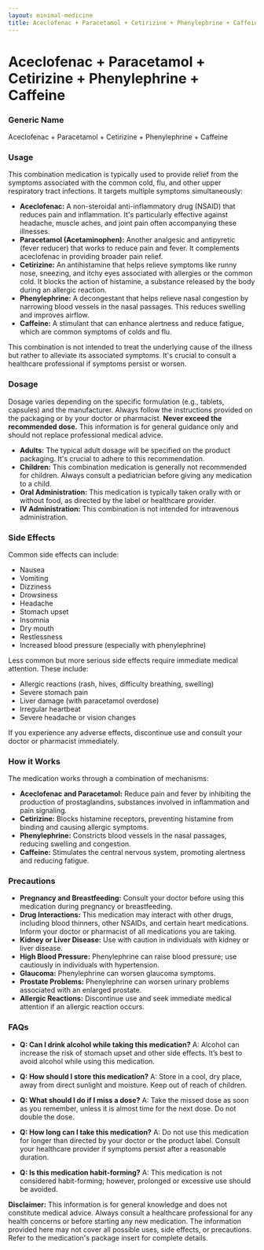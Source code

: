 ```yaml
---
layout: minimal-medicine
title: Aceclofenac + Paracetamol + Cetirizine + Phenylephrine + Caffeine
---
```


# Aceclofenac + Paracetamol + Cetirizine + Phenylephrine + Caffeine
### Generic Name
Aceclofenac + Paracetamol + Cetirizine + Phenylephrine + Caffeine


### Usage

This combination medication is typically used to provide relief from the symptoms associated with the common cold, flu, and other upper respiratory tract infections.  It targets multiple symptoms simultaneously:

* **Aceclofenac:** A non-steroidal anti-inflammatory drug (NSAID) that reduces pain and inflammation.  It's particularly effective against headache, muscle aches, and joint pain often accompanying these illnesses.
* **Paracetamol (Acetaminophen):** Another analgesic and antipyretic (fever reducer) that works to reduce pain and fever.  It complements aceclofenac in providing broader pain relief.
* **Cetirizine:** An antihistamine that helps relieve symptoms like runny nose, sneezing, and itchy eyes associated with allergies or the common cold.  It blocks the action of histamine, a substance released by the body during an allergic reaction.
* **Phenylephrine:** A decongestant that helps relieve nasal congestion by narrowing blood vessels in the nasal passages. This reduces swelling and improves airflow.
* **Caffeine:** A stimulant that can enhance alertness and reduce fatigue, which are common symptoms of colds and flu.


This combination is not intended to treat the underlying cause of the illness but rather to alleviate its associated symptoms.  It's crucial to consult a healthcare professional if symptoms persist or worsen.


### Dosage

Dosage varies depending on the specific formulation (e.g., tablets, capsules) and the manufacturer. Always follow the instructions provided on the packaging or by your doctor or pharmacist.  **Never exceed the recommended dose.**  This information is for general guidance only and should not replace professional medical advice.

* **Adults:**  The typical adult dosage will be specified on the product packaging.  It's crucial to adhere to this recommendation.
* **Children:** This combination medication is generally not recommended for children.  Always consult a pediatrician before giving any medication to a child.
* **Oral Administration:** This medication is typically taken orally with or without food, as directed by the label or healthcare provider.
* **IV Administration:** This combination is not intended for intravenous administration.


### Side Effects

Common side effects can include:

* Nausea
* Vomiting
* Dizziness
* Drowsiness
* Headache
* Stomach upset
* Insomnia
* Dry mouth
* Restlessness
* Increased blood pressure (especially with phenylephrine)


Less common but more serious side effects require immediate medical attention.  These include:

* Allergic reactions (rash, hives, difficulty breathing, swelling)
* Severe stomach pain
* Liver damage (with paracetamol overdose)
* Irregular heartbeat
* Severe headache or vision changes


If you experience any adverse effects, discontinue use and consult your doctor or pharmacist immediately.


### How it Works

The medication works through a combination of mechanisms:

* **Aceclofenac and Paracetamol:** Reduce pain and fever by inhibiting the production of prostaglandins, substances involved in inflammation and pain signaling.
* **Cetirizine:** Blocks histamine receptors, preventing histamine from binding and causing allergic symptoms.
* **Phenylephrine:** Constricts blood vessels in the nasal passages, reducing swelling and congestion.
* **Caffeine:** Stimulates the central nervous system, promoting alertness and reducing fatigue.


### Precautions

* **Pregnancy and Breastfeeding:**  Consult your doctor before using this medication during pregnancy or breastfeeding.
* **Drug Interactions:** This medication may interact with other drugs, including blood thinners, other NSAIDs, and certain heart medications. Inform your doctor or pharmacist of all medications you are taking.
* **Kidney or Liver Disease:** Use with caution in individuals with kidney or liver disease.
* **High Blood Pressure:** Phenylephrine can raise blood pressure; use cautiously in individuals with hypertension.
* **Glaucoma:**  Phenylephrine can worsen glaucoma symptoms.
* **Prostate Problems:** Phenylephrine can worsen urinary problems associated with an enlarged prostate.
* **Allergic Reactions:**  Discontinue use and seek immediate medical attention if an allergic reaction occurs.


### FAQs

* **Q: Can I drink alcohol while taking this medication?** A:  Alcohol can increase the risk of stomach upset and other side effects. It’s best to avoid alcohol while using this medication.

* **Q: How should I store this medication?** A: Store in a cool, dry place, away from direct sunlight and moisture. Keep out of reach of children.

* **Q: What should I do if I miss a dose?** A:  Take the missed dose as soon as you remember, unless it is almost time for the next dose.  Do not double the dose.

* **Q:  How long can I take this medication?** A: Do not use this medication for longer than directed by your doctor or the product label. Consult your healthcare provider if symptoms persist after a reasonable duration.

* **Q:  Is this medication habit-forming?** A:  This medication is not considered habit-forming; however, prolonged or excessive use should be avoided.


**Disclaimer:** This information is for general knowledge and does not constitute medical advice. Always consult a healthcare professional for any health concerns or before starting any new medication.  The information provided here may not cover all possible uses, side effects, or precautions.  Refer to the medication's package insert for complete details.
